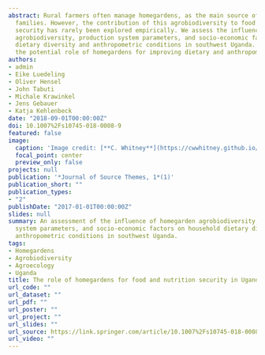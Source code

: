 ```yaml
---
abstract: Rural farmers often manage homegardens, as the main source of food for their
  families. However, the contribution of this agrobiodiversity to food and nutrition
  security has rarely been explored empirically. We assess the influence of homegarden
  agrobiodiversity, production system parameters, and socio-economic factors on household
  dietary diversity and anthropometric conditions in southwest Uganda. Results illustrate
  the potential role of homegardens for improving dietary and anthropometric outcomes.
authors:
- admin
- Eike Luedeling
- Oliver Hensel
- John Tabuti
- Michale Krawinkel
- Jens Gebauer
- Katja Kehlenbeck
date: "2018-09-01T00:00:00Z"
doi: 10.1007%2Fs10745-018-0008-9
featured: false
image:
  caption: 'Image credit: [**C. Whitney**](https://cwwhitney.github.io/)'
  focal_point: center
  preview_only: false
projects: null
publication: '*Journal of Source Themes, 1*(1)'
publication_short: ""
publication_types:
- "2"
publishDate: "2017-01-01T00:00:00Z"
slides: null
summary: An assessment of the influence of homegarden agrobiodiversity, production
  system parameters, and socio-economic factors on household dietary diversity and
  anthropometric conditions in southwest Uganda.
tags:
- Homegardens
- Agrobiodiversity
- Agroecology
- Uganda
title: The role of homegardens for food and nutrition security in Uganda
url_code: ""
url_dataset: ""
url_pdf: ""
url_poster: ""
url_project: ""
url_slides: ""
url_source: https://link.springer.com/article/10.1007%2Fs10745-018-0008-9
url_video: ""
---
```


